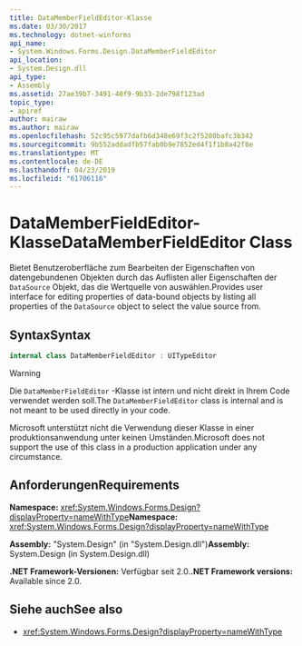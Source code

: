 ```yaml
---
title: DataMemberFieldEditor-Klasse
ms.date: 03/30/2017
ms.technology: dotnet-winforms
api_name:
- System.Windows.Forms.Design.DataMemberFieldEditor
api_location:
- System.Design.dll
api_type:
- Assembly
ms.assetid: 27ae39b7-3491-40f9-9b33-2de798f123ad
topic_type:
- apiref
author: mairaw
ms.author: mairaw
ms.openlocfilehash: 52c95c5977dafb6d348e69f3c2f5280bafc3b342
ms.sourcegitcommit: 9b552addadfb57fab0b9e7852ed4f1f1b8a42f8e
ms.translationtype: MT
ms.contentlocale: de-DE
ms.lasthandoff: 04/23/2019
ms.locfileid: "61706116"
---
```

# <a name="datamemberfieldeditor-class"></a><span data-ttu-id="78cda-102">DataMemberFieldEditor-Klasse</span><span class="sxs-lookup"><span data-stu-id="78cda-102">DataMemberFieldEditor Class</span></span>

<span data-ttu-id="78cda-103">Bietet Benutzeroberfläche zum Bearbeiten der Eigenschaften von datengebundenen Objekten durch das Auflisten aller Eigenschaften der `DataSource` Objekt, das die Wertquelle von auswählen.</span><span class="sxs-lookup"><span data-stu-id="78cda-103">Provides user interface for editing properties of data-bound objects by listing all properties of the `DataSource` object to select the value source from.</span></span>  
  
## <a name="syntax"></a><span data-ttu-id="78cda-104">Syntax</span><span class="sxs-lookup"><span data-stu-id="78cda-104">Syntax</span></span>
  
```csharp
internal class DataMemberFieldEditor : UITypeEditor
```

> [!WARNING]
> <span data-ttu-id="78cda-105">Die `DataMemberFieldEditor` -Klasse ist intern und nicht direkt in Ihrem Code verwendet werden soll.</span><span class="sxs-lookup"><span data-stu-id="78cda-105">The `DataMemberFieldEditor` class is internal and is not meant to be used directly in your code.</span></span>
> 
> <span data-ttu-id="78cda-106">Microsoft unterstützt nicht die Verwendung dieser Klasse in einer produktionsanwendung unter keinen Umständen.</span><span class="sxs-lookup"><span data-stu-id="78cda-106">Microsoft does not support the use of this class in a production application under any circumstance.</span></span>

## <a name="requirements"></a><span data-ttu-id="78cda-107">Anforderungen</span><span class="sxs-lookup"><span data-stu-id="78cda-107">Requirements</span></span>

<span data-ttu-id="78cda-108">**Namespace:** <xref:System.Windows.Forms.Design?displayProperty=nameWithType></span><span class="sxs-lookup"><span data-stu-id="78cda-108">**Namespace:** <xref:System.Windows.Forms.Design?displayProperty=nameWithType></span></span>  
  
<span data-ttu-id="78cda-109">**Assembly:** "System.Design" (in "System.Design.dll")</span><span class="sxs-lookup"><span data-stu-id="78cda-109">**Assembly:** System.Design (in System.Design.dll)</span></span>  
  
<span data-ttu-id="78cda-110">**.NET Framework-Versionen:** Verfügbar seit 2.0.</span><span class="sxs-lookup"><span data-stu-id="78cda-110">**.NET Framework versions:** Available since 2.0.</span></span>  
  
## <a name="see-also"></a><span data-ttu-id="78cda-111">Siehe auch</span><span class="sxs-lookup"><span data-stu-id="78cda-111">See also</span></span>

- <xref:System.Windows.Forms.Design?displayProperty=nameWithType>
